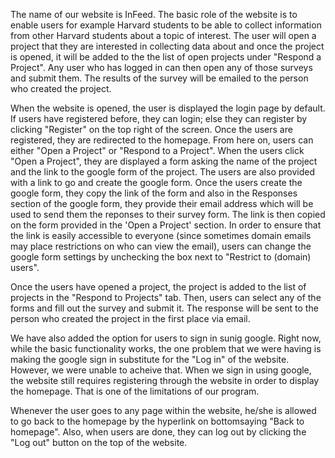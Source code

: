 The name of our website is InFeed. The basic role of the website is to enable users for example Harvard students to be able to collect information from other
Harvard students about a topic of interest. The user will open a project that they are interested in collecting data about and once the project is opened, it
will be added to the the list of open projects under "Respond a Project". Any user who has logged in can then open any of those surveys and submit them. The
results of the survey will be emailed to the person who created the project.

When the website is opened, the user is displayed the login page by default. If users have registered before, they can login; else they can register by clicking
"Register" on the top right of the screen. Once the users are registered, they are redirected to the homepage. From here on, users can either "Open a Project"
or "Respond to a Project". When the users click "Open a Project", they are displayed a form asking the name of the project and the link to the google form of
the project. The users are also provided with a link to go and create the google form. Once the users create the google form, they copy the link of the form and
also in the Responses section of the google form, they provide their email address which will be used to send them the reponses to their survey form. The link
is then copied on the form provided in the 'Open a Project' section. In order to ensure that the link is easily accessible to  everyone (since sometimes domain
emails may place restrictions on who can view the email), users can change the google form settings by unchecking the box next to "Restrict to (domain) users".

Once the users have opened a project, the project is added to the list of projects in the "Respond to Projects" tab. Then, users can select any of the forms
and fill out the survey and submit it. The response will be sent to the person who created the project in the first place via email.

We have also added the option for users to sign in sunig google. Right now, while the basic functionality works, the one problem that we were having is making
the google sign in substitute for the "Log in" of the website. However, we were unable to acheive that. When we sign in using google, the website still requires
registering through the website in order to display the homepage. That is one of the limitations of our program.

Whenever the user goes to any page within the website, he/she is allowed to go back to the homepage by the hyperlink on bottomsaying "Back to homepage". Also,
when users are done, they can log out by clicking the "Log out" button on the top of the website.
